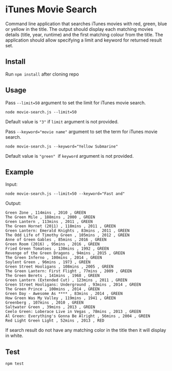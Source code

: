 # iTunes Movie Search

Command line application that searches iTunes movies with red, green, blue or yellow in the title. The output should display each matching movies details (title, year, runtime) and the first matching colour from the title. The application should allow specifying a limit and keyword for returned result set.

## Install
Run `npm install` after cloning repo

## Usage
Pass `--limit=50` argument to set the limit for iTunes movie search.

`node movie-search.js --limit=50`

Default value is `"3"` if `limit` argument is not provided.

Pass `--keyword="movie name"` argument to set the term for iTunes movie search.

`node movie-search.js --keyword="Yellow Submarine"`

Default value is `"green"`  if `keyword` argument is not provided.

## Example
Input:

`node movie-search.js --limit=50 --keyword="Fast and"`

Output:
```
Green Zone , 114mins , 2010 , GREEN
The Green Mile , 188mins , 2000 , GREEN
Green Lantern , 113mins , 2011 , GREEN
The Green Hornet (2011) , 118mins , 2011 , GREEN
Green Lantern: Emerald Knights , 83mins , 2011 , GREEN
The Odd Life of Timothy Green , 105mins , 2012 , GREEN
Anne of Green Gables , 85mins , 2016 , GREEN
Green Room (2016) , 95mins , 2016 , GREEN
Fried Green Tomatoes , 130mins , 1992 , GREEN
Revenge of the Green Dragons , 94mins , 2015 , GREEN
The Green Inferno , 100mins , 2014 , GREEN
Soylent Green , 96mins , 1973 , GREEN
Green Street Hooligans , 108mins , 2005 , GREEN
The Green Lantern: First Flight , 77mins , 2009 , GREEN
The Green Berets , 141mins , 1968 , GREEN
Green Lantern (Extended Cut) , 123mins , 2011 , GREEN
Green Street Hooligans: Underground , 93mins , 2014 , GREEN
The Green Prince , 100mins , 2014 , GREEN
Green Day - Awesome As **** , 83mins , 2014 , GREEN
How Green Was My Valley , 119mins , 1941 , GREEN
Greenberg , 107mins , 2010 , GREEN
Saltwater Green , 39mins , 2013 , GREEN
Ceelo Green: Loberace Live in Vegas , 78mins , 2013 , GREEN
Al Green: Everything's Gonna Be Alright , 56mins , 2004 , GREEN
Red Light Green Light , 52mins , 2013 , RED
```

If search result do not have any matching color in the title then it will display in white.

## Test

`npm test`